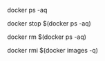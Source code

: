 
docker ps -aq

docker stop $(docker ps -aq)

docker rm $(docker ps -aq)

docker rmi $(docker images -q)